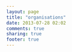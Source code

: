 ```yaml
---
layout: page
title: "organisations"
date: 2013-07-28 02:02
comments: true
sharing: true
footer: true
---
```

